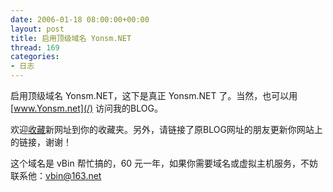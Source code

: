 ```yaml
---
date: 2006-01-18 08:00:00+00:00
layout: post
title: 启用顶级域名 Yonsm.NET
thread: 169
categories:
- 日志
---
```


启用顶级域名 Yonsm.NET，这下是真正 Yonsm.NET 了。当然，也可以用 [www.Yonsm.net](/) 访问我的BLOG。  
  
欢迎[收藏](javascript:window.external.AddFavorite('http://www.yonsm.net',%20'Yonsm.NET');)新网址到你的收藏夹。另外，请链接了原BLOG网址的朋友更新你网站上的链接，谢谢！  
  
这个域名是 vBin 帮忙搞的，60 元一年，如果你需要域名或虚拟主机服务，不妨联系他：[vbin@163.net](mailto:vbin@163.net)

  

